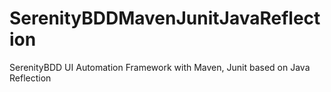 # SerenityBDDMavenJunitJavaReflection
SerenityBDD UI Automation Framework with Maven, Junit based on Java Reflection
